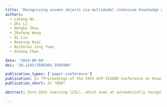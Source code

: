 ```yaml
---
title: 'Recognizing unseen objects via multimodal intensive knowledge graph propagation'
authors:
  - Likang Wu
  - Zhi Li
  - Hongke Zhao
  - Zhefeng Wang
  - Qi Liu
  - Baoxing Huai
  - Nicholas Jing Yuan
  - Enhong Chen

date: '2024-08-04'
doi: '10.1145/3580305.3599486'

publication_types: ['paper-conference']
publication: In *Proceedings of the 29th ACM SIGKDD Conference on Knowledge Discovery and Data Mining*
publication_short: In *KDD*

abstract: Zero-Shot Learning (ZSL), which aims at automatically recognizing unseen objects, is a promising learning paradigm to understand new real-world knowledge for machines continuously. Recently, the Knowledge Graph (KG) has been proven as an effective scheme for handling the zero-shot task with large-scale and non-attribute data. Prior studies always embed relationships of seen and unseen objects into visual information from existing knowledge graphs to promote the cognitive ability of the unseen data. Actually, real-world knowledge is naturally formed by multimodal facts. Compared with ordinary structural knowledge from a graph perspective, multimodal KG can provide cognitive systems with fine-grained knowledge. For example, the text description and visual content can depict more critical details of a fact than only depending on knowledge triplets. Unfortunately, this multimodal fine-grained knowledge is largely unexploited due to the bottleneck of feature alignment between different modalities. To that end, we propose a multimodal intensive ZSL framework that matches regions of images with corresponding semantic embeddings via a designed dense attention module and self-calibration loss. It makes the semantic transfer process of our ZSL framework learns more differentiated knowledge between entities. Our model also gets rid of the performance limitation of only using rough global features. We conduct extensive experiments and evaluate our model on large-scale real-world data. The experimental results clearly demonstrate the effectiveness of the proposed model in standard zero-shot classification tasks.

---
```

